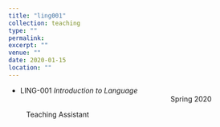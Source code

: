 ```yaml
---
title: "ling001"
collection: teaching
type: ""
permalink:
excerpt: ""
venue: ""
date: 2020-01-15
location: ""
---
```

- LING-001 <i>Introduction to Language</i> &nbsp;&nbsp;&nbsp;&nbsp;&nbsp;&nbsp;&nbsp;&nbsp;&nbsp;&nbsp;&nbsp;&nbsp;&nbsp;&nbsp;&nbsp;&nbsp;&nbsp;&nbsp;&nbsp;&nbsp;&nbsp;&nbsp;&nbsp;&nbsp;&nbsp;&nbsp;&nbsp;&nbsp;&nbsp;&nbsp;&nbsp;&nbsp;&nbsp;&nbsp;&nbsp;&nbsp;&nbsp;&nbsp;&nbsp;&nbsp;&nbsp;&nbsp;&nbsp;&nbsp;&nbsp;&nbsp;&nbsp;&nbsp;&nbsp;&nbsp;&nbsp;&nbsp;&nbsp;&nbsp;&nbsp;&nbsp;&nbsp;&nbsp;&nbsp;&nbsp;&nbsp;&nbsp;&nbsp;&nbsp;&nbsp;&nbsp;&nbsp;&nbsp;&nbsp;&nbsp;&nbsp;&nbsp;&nbsp;&nbsp;&nbsp; Spring 2020

&nbsp;&nbsp;&nbsp;&nbsp;&nbsp;&nbsp;&nbsp;&nbsp; Teaching Assistant
